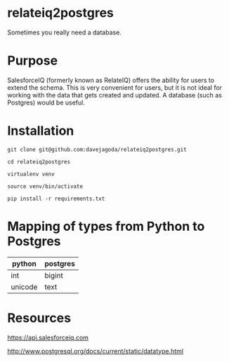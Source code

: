 relateiq2postgres
=================
Sometimes you really need a database.

# Purpose

SalesforceIQ (formerly known as RelateIQ) offers the ability for users
to extend the schema. This is very convenient for users, but it is not
ideal for working with the data that gets created and updated. A
database (such as Postgres) would be useful.

# Installation

`git clone git@github.com:davejagoda/relateiq2postgres.git`

`cd relateiq2postgres`

`virtualenv venv`

`source venv/bin/activate`

`pip install -r requirements.txt`

# Mapping of types from Python to Postgres

|python |postgres|
|-------|--------|
|int    |bigint  |
|unicode|text    |

# Resources

https://api.salesforceiq.com

http://www.postgresql.org/docs/current/static/datatype.html
